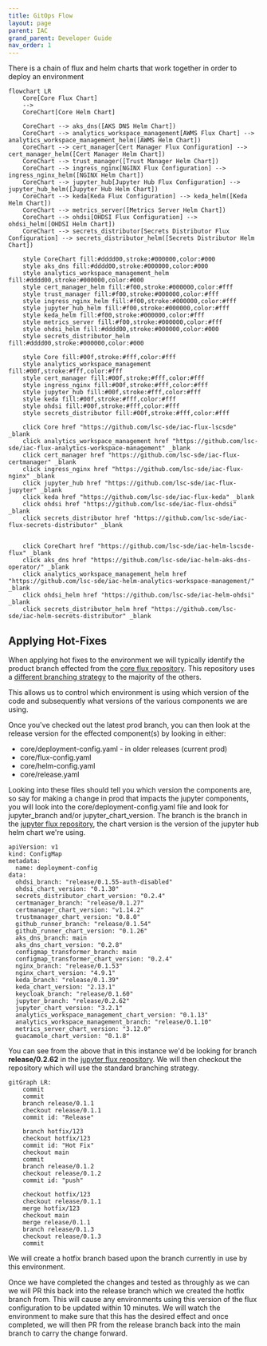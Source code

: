 ```yaml
---
title: GitOps Flow
layout: page
parent: IAC
grand_parent: Developer Guide
nav_order: 1
---
```


There is a chain of flux and helm charts that work together in order to deploy an environment

```mermaid
flowchart LR
    Core[Core Flux Chart]
    -->
    CoreChart[Core Helm Chart]

    CoreChart --> aks_dns([AKS DNS Helm Chart])
    CoreChart --> analytics_workspace_management[AWMS Flux Chart] --> analytics_workspace_management_helm([AWMS Helm Chart]) 
    CoreChart --> cert_manager[Cert Manager Flux Configuration] --> cert_manager_helm([Cert Manager Helm Chart])
    CoreChart --> trust_manager([Trust Manager Helm Chart])
    CoreChart --> ingress_nginx[NGINX Flux Configuration] --> ingress_nginx_helm([NGINX Helm Chart])
    CoreChart --> jupyter_hub[Jupyter Hub Flux Configuration] --> jupyter_hub_helm([Jupyter Hub Helm Chart])
    CoreChart --> keda[Keda Flux Configuration] --> keda_helm([Keda Helm Chart])
    CoreChart --> metrics_server([Metrics Server Helm Chart])
    CoreChart --> ohdsi[OHDSI Flux Configuration] --> ohdsi_helm([OHDSI Helm Chart])
    CoreChart --> secrets_distributor[Secrets Distributor Flux Configuration] --> secrets_distributor_helm([Secrets Distributor Helm Chart])

    style CoreChart fill:#dddd00,stroke:#000000,color:#000
    style aks_dns fill:#dddd00,stroke:#000000,color:#000
    style analytics_workspace_management_helm fill:#dddd00,stroke:#000000,color:#000
    style cert_manager_helm fill:#f00,stroke:#000000,color:#fff
    style trust_manager fill:#f00,stroke:#000000,color:#fff
    style ingress_nginx_helm fill:#f00,stroke:#000000,color:#fff
    style jupyter_hub_helm fill:#f00,stroke:#000000,color:#fff
    style keda_helm fill:#f00,stroke:#000000,color:#fff
    style metrics_server fill:#f00,stroke:#000000,color:#fff
    style ohdsi_helm fill:#dddd00,stroke:#000000,color:#000
    style secrets_distributor_helm fill:#dddd00,stroke:#000000,color:#000

    style Core fill:#00f,stroke:#fff,color:#fff
    style analytics_workspace_management fill:#00f,stroke:#fff,color:#fff
    style cert_manager fill:#00f,stroke:#fff,color:#fff
    style ingress_nginx fill:#00f,stroke:#fff,color:#fff
    style jupyter_hub fill:#00f,stroke:#fff,color:#fff
    style keda fill:#00f,stroke:#fff,color:#fff
    style ohdsi fill:#00f,stroke:#fff,color:#fff
    style secrets_distributor fill:#00f,stroke:#fff,color:#fff

    click Core href "https://github.com/lsc-sde/iac-flux-lscsde" _blank
    click analytics_workspace_management href "https://github.com/lsc-sde/iac-flux-analytics-workspace-management" _blank
    click cert_manager href "https://github.com/lsc-sde/iac-flux-certmanager" _blank
    click ingress_nginx href "https://github.com/lsc-sde/iac-flux-nginx" _blank
    click jupyter_hub href "https://github.com/lsc-sde/iac-flux-jupyter" _blank
    click keda href "https://github.com/lsc-sde/iac-flux-keda" _blank
    click ohdsi href "https://github.com/lsc-sde/iac-flux-ohdsi" _blank
    click secrets_distributor href "https://github.com/lsc-sde/iac-flux-secrets-distributor" _blank


    click CoreChart href "https://github.com/lsc-sde/iac-helm-lscsde-flux" _blank
    click aks_dns href "https://github.com/lsc-sde/iac-helm-aks-dns-operator/" _blank
    click analytics_workspace_management_helm href "https://github.com/lsc-sde/iac-helm-analytics-workspace-management/" _blank
    click ohdsi_helm href "https://github.com/lsc-sde/iac-helm-ohdsi" _blank
    click secrets_distributor_helm href "https://github.com/lsc-sde/iac-helm-secrets-distributor" _blank
```

## Applying Hot-Fixes
When applying hot fixes to the environment we will typically identify the product branch effected from the [core flux repository](https://github.com/lsc-sde/iac-flux-lscsde). This repository uses a [different branching strategy](../Source-Control/Branching-Strategies/Core-Flux-Strategy.md) to the majority of the others.

This allows us to control which environment is using which version of the code and subsequently what versions of the various components we are using.

Once you've checked out the latest prod branch, you can then look at the release version for the effected component(s) by looking in either:
* core/deployment-config.yaml - in older releases (current prod)
* core/flux-config.yaml
* core/helm-config.yaml
* core/release.yaml

Looking into these files should tell you which version the components are, so say for making a change in prod that impacts the jupyter components, you will look into the core/deployment-config.yaml file and look for jupyter_branch and/or jupyter_chart_version. The branch is the branch in the [jupyter flux repository](https://github.com/lsc-sde/iac-flux-jupyter), the chart version is the version of the jupyter hub helm chart we're using.

```
apiVersion: v1
kind: ConfigMap
metadata:
  name: deployment-config
data:
  ohdsi_branch: "release/0.1.55-auth-disabled"
  ohdsi_chart_version: "0.1.30"
  secrets_distributor_chart_version: "0.2.4"
  certmanager_branch: "release/0.1.27"
  certmanager_chart_version: "v1.14.2"
  trustmanager_chart_version: "0.8.0"
  github_runner_branch: "release/0.1.54"
  github_runner_chart_version: "0.1.26"
  aks_dns_branch: main
  aks_dns_chart_version: "0.2.8"
  configmap_transformer_branch: main
  configmap_transformer_chart_version: "0.2.4"
  nginx_branch: "release/0.1.53"
  nginx_chart_version: "4.9.1"
  keda_branch: "release/0.1.39"
  keda_chart_version: "2.13.1"
  keycloak_branch: "release/0.1.60"
  jupyter_branch: "release/0.2.62"
  jupyter_chart_version: "3.2.1"
  analytics_workspace_management_chart_version: "0.1.13"
  analytics_workspace_management_branch: "release/0.1.10"
  metrics_server_chart_version: "3.12.0"
  guacamole_chart_version: "0.1.8"

```

You can see from the above that in this instance we'd be looking for branch **release/0.2.62** in the [jupyter flux repository](https://github.com/lsc-sde/iac-flux-jupyter). We will then checkout the repository which will use the standard branching strategy.

```mermaid
gitGraph LR:
    commit
    commit
    branch release/0.1.1
    checkout release/0.1.1
    commit id: "Release"
    
    branch hotfix/123
    checkout hotfix/123
    commit id: "Hot Fix"
    checkout main
    commit
    branch release/0.1.2
    checkout release/0.1.2
    commit id: "push"

    checkout hotfix/123
    checkout release/0.1.1
    merge hotfix/123
    checkout main
    merge release/0.1.1
    branch release/0.1.3
    checkout release/0.1.3
    commit
```

We will create a hotfix branch based upon the branch currently in use by this environment.

Once we have completed the changes and tested as throughly as we can we will PR this back into the release branch which we created the hotfix branch from. This will cause any environments using this version of the flux configuration to be updated within 10 minutes. We will watch the environment to make sure that this has the desired effect and once completed, we will then PR from the release branch back into the main branch to carry the change forward.